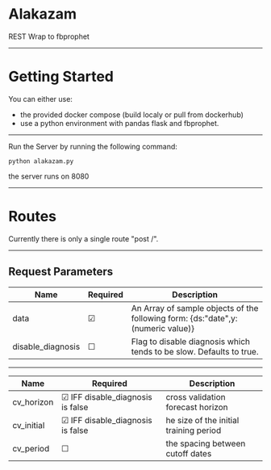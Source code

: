 # Alakazam
REST Wrap to fbprophet

---

# Getting Started
You can either use:
* the provided docker compose (build localy or pull from dockerhub) 
* use a python environment with pandas flask and fbprophet.

----

Run the Server by running the following command:
```
python alakazam.py
```
the server runs on 8080

---

# Routes
Currently there is only a single route "post /".

----
## Request Parameters
| Name  | Required |Description |
| ------------- | ------------- |------------- |
| data  |&#9745; |An Array of sample objects of the following form: {ds:"date",y:(numeric value)} | 
| disable_diagnosis  | &#9744;   |Flag to disable diagnosis which tends to be slow. Defaults to true. |

----

| Name  | Required |Description |
| ------------- | ------------- |------------- |
| cv_horizon  | &#9745; IFF disable_diagnosis is false  |cross validation forecast horizon  |
| cv_initial  | &#9745; IFF disable_diagnosis is false  |he size of the initial training period  |
| cv_period  | &#9744;   |the spacing between cutoff dates  |
